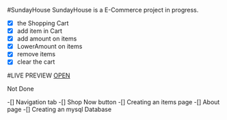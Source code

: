 #SundayHouse
SundayHouse is a E-Commerce project in progress.

-[x] the Shopping Cart
-[x] add item in Cart
-[x] add amount on items
-[x] LowerAmount on items
-[x] remove items
-[x] clear the cart

#LIVE PREVIEW
[OPEN](https://mitrearazvan.github.io/web-logistics/public/index.html)

Not Done
 
-[] Navigation tab
-[] Shop Now button
-[] Creating an items page
-[] About page
-[] Creating an mysql Database

